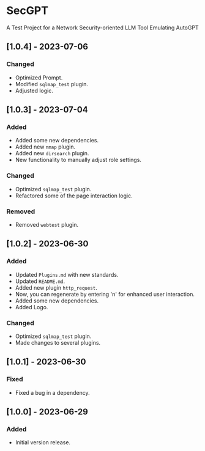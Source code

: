 # SecGPT

A Test Project for a Network Security-oriented LLM Tool Emulating AutoGPT

## [1.0.4] - 2023-07-06

### Changed
- Optimized Prompt.
- Modified `sqlmap_test` plugin.
- Adjusted logic.

## [1.0.3] - 2023-07-04

### Added
- Added some new dependencies.
- Added new `nmap` plugin.
- Added new `dirsearch` plugin.
- New functionality to manually adjust role settings.

### Changed
- Optimized `sqlmap_test` plugin.
- Refactored some of the page interaction logic.

### Removed
- Removed `webtest` plugin.

## [1.0.2] - 2023-06-30

### Added
- Updated `Plugins.md` with new standards.
- Updated `README.md`.
- Added new plugin `http_request`.
- Now, you can regenerate by entering 'n' for enhanced user interaction.
- Added some new dependencies.
- Added Logo.

### Changed
- Optimized `sqlmap_test` plugin.
- Made changes to several plugins.

## [1.0.1] - 2023-06-30

### Fixed
- Fixed a bug in a dependency.

## [1.0.0] - 2023-06-29

### Added
- Initial version release.
